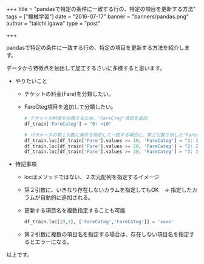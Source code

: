 +++
title = "pandasで特定の条件に一致する行の、特定の項目を更新する方法"
tags = ["機械学習"]
date = "2016-07-17"
banner = "banners/pandas.png"
author = "taiichi.igawa"
type = "post"

+++

pandasで特定の条件に一致する行の、特定の項目を更新する方法を紹介します。

データから特徴点を抽出して加工するさいに多様すると思います。

<!--more-->

- やりたいこと
  - チケットの料金(Fare)を分類したい。
  - FareCteg項目を追加して分類したい。


    ```python
    # チケットの料金を分類するため、'FareCteg'項目を追加
    df_train['FareCateg'] = "0: <10"

    # パラメータの第１引数に条件を指定して一致する場合に、第２引数で示した'Farecteg'に値を設定する
    df_train.loc[df_train['Fare'].values >= 10, 'FareCateg'] = "1: 10<20"
    df_train.loc[df_train['Fare'].values >= 20, 'FareCateg'] = "2: 20<30"
    df_train.loc[df_train['Fare'].values >= 30, 'FareCateg'] = "3: 30+"
    ```


- 特記事項
  - locはメソッドではない、２次元配列を指定するイメージ
  - 第２引数に、いきなり存在しないカラムを指定してもOK　-> 指定したカラムが自動的に追加される。
  - 更新する項目名を複数指定することも可能

      ```python
      df_train.loc[[0,2], ['FareCateg','FareCateg']] = 'xxxx'
      ```

  - 第２引数に複数の項目名を指定する場合は、存在しない項目名を指定するとエラーになる。

以上です。
